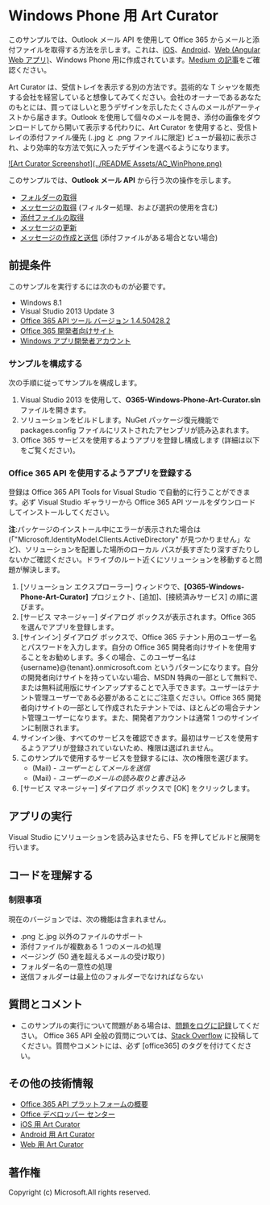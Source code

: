 ﻿# Windows Phone 用 Art Curator

このサンプルでは、Outlook メール API を使用して Office 365 からメールと添付ファイルを取得する方法を示します。これは、[iOS](https://github.com/OfficeDev/O365-iOS-ArtCurator)、[Android](https://github.com/OfficeDev/O365-Android-ArtCurator)、[Web (Angular Web アプリ)](https://github.com/OfficeDev/O365-Angular-ArtCurator)、Windows Phone 用に作成されています。[Medium の記事](https://medium.com/office-app-development)をご確認ください。

Art Curator は、受信トレイを表示する別の方法です。芸術的な T シャツを販売する会社を経営していると想像してみてください。会社のオーナーであるあなたのもとには、買ってほしいと思うデザインを示したたくさんのメールがアーティストから届きます。Outlook を使用して個々のメールを開き、添付の画像をダウンロードしてから開いて表示する代わりに、Art Curator を使用すると、受信トレイの添付ファイル優先 (..jpg と .png ファイルに限定) ビューが最初に表示され、より効率的な方法で気に入ったデザインを選べるようになります。

[![Art Curator Screenshot](../README Assets/AC_WinPhone.png)](https://youtu.be/4LOvkweDfhY "Click to see the sample in action.")

このサンプルでは、**Outlook メール API** から行う次の操作を示します。
* [フォルダーの取得](https://msdn.microsoft.com/office/office365/APi/mail-rest-operations#GetFolders)
* [メッセージの取得](https://msdn.microsoft.com/office/office365/APi/mail-rest-operations#Getmessages) (フィルター処理、および選択の使用を含む)
* [添付ファイルの取得](https://msdn.microsoft.com/office/office365/APi/mail-rest-operations#GetAttachments)
* [メッセージの更新](https://msdn.microsoft.com/office/office365/APi/mail-rest-operations#Updatemessages)
* [メッセージの作成と送信](https://msdn.microsoft.com/office/office365/APi/mail-rest-operations#Sendmessages) (添付ファイルがある場合とない場合)

<a name="prerequisites"></a>
## 前提条件

このサンプルを実行するには次のものが必要です。 

 - Windows 8.1
 - Visual Studio 2013 Update 3
 - [Office 365 API ツール バージョン 1.4.50428.2](http://aka.ms/k0534n)
 - [Office 365 開発者向けサイト](http://aka.ms/ro9c62)
 - [Windows アプリ開発者アカウント](https://appdev.microsoft.com/StorePortals/en-us/Account/signup/start)

### サンプルを構成する

次の手順に従ってサンプルを構成します。

  1. Visual Studio 2013 を使用して、**O365-Windows-Phone-Art-Curator.sln** ファイルを開きます。
  2. ソリューションをビルドします。NuGet パッケージ復元機能で packages.config ファイルにリストされたアセンブリが読み込まれます。
  3. Office 365 サービスを使用するようアプリを登録し構成します (詳細は以下をご覧ください)。

### Office 365 API を使用するようアプリを登録する

登録は Office 365 API Tools for Visual Studio で自動的に行うことができます。必ず Visual Studio ギャラリーから Office 365 API ツールをダウンロードしてインストールしてください。

**注**:パッケージのインストール中にエラーが表示された場合は (「"Microsoft.IdentityModel.Clients.ActiveDirectory" が見つかりません」など)、ソリューションを配置した場所のローカル パスが長すぎたり深すぎたりしないかご確認ください。ドライブのルート近くにソリューションを移動すると問題が解決します。

  1. [ソリューション エクスプローラー] ウィンドウで、**[O365-Windows-Phone-Art-Curator]** プロジェクト、[追加]、[接続済みサービス] の順に選びます。
  2. [サービス マネージャー] ダイアログ ボックスが表示されます。Office 365 を選んでアプリを登録します。
  3. [サインイン] ダイアログ ボックスで、Office 365 テナント用のユーザー名とパスワードを入力します。自分の Office 365 開発者向けサイトを使用することをお勧めします。多くの場合、このユーザー名は {username}@{tenant}.onmicrosoft.com というパターンになります。自分の開発者向けサイトを持っていない場合、MSDN 特典の一部として無料で、または無料試用版にサインアップすることで入手できます。ユーザーはテナント管理ユーザーである必要があることにご注意ください。Office 365 開発者向けサイトの一部として作成されたテナントでは、ほとんどの場合テナント管理ユーザーになります。また、開発者アカウントは通常 1 つのサインインに制限されます。
  4. サインイン後、すべてのサービスを確認できます。最初はサービスを使用するようアプリが登録されていないため、権限は選ばれません。
  5. このサンプルで使用するサービスを登録するには、次の権限を選びます。 
     * (Mail) - *ユーザーとしてメールを送信*
     * (Mail) - *ユーザーのメールの読み取りと書き込み*
  6. [サービス マネージャー] ダイアログ ボックスで [OK] をクリックします。

<a name="build"></a>
## アプリの実行

Visual Studio にソリューションを読み込ませたら、F5 を押してビルドと展開を行います。

<a name="understand"></a>
## コードを理解する
  
### 制限事項

現在のバージョンでは、次の機能は含まれません。

* .png と.jpg 以外のファイルのサポート
* 添付ファイルが複数ある 1 つのメールの処理
* ページング (50 通を超えるメールの受け取り)
* フォルダー名の一意性の処理
* 送信フォルダーは最上位のフォルダーでなければならない 

<a name="questions-and-comments"></a>
## 質問とコメント

- このサンプルの実行について問題がある場合は、[問題をログに記録](https://github.com/OfficeDev/O365-WinPhone-ArtCurator/issues)してください。
Office 365 API 全般の質問については、[Stack Overflow](http://stackoverflow.com/) に投稿してください。質問やコメントには、必ず [office365] のタグを付けてください。
 
<a name="additional-resources"></a>
## その他の技術情報

* [Office 365 API プラットフォームの概要](http://msdn.microsoft.com/office/office365/howto/platform-development-overview)
* [Office デベロッパー センター](http://dev.office.com/)
* [iOS 用 Art Curator](https://github.com/OfficeDev/O365-iOS-ArtCurator)
* [Android 用 Art Curator](https://github.com/OfficeDev/O365-Android-ArtCurator)
* [Web 用 Art Curator](https://github.com/OfficeDev/O365-Angular-ArtCurator)

## 著作権

Copyright (c) Microsoft.All rights reserved.
 

